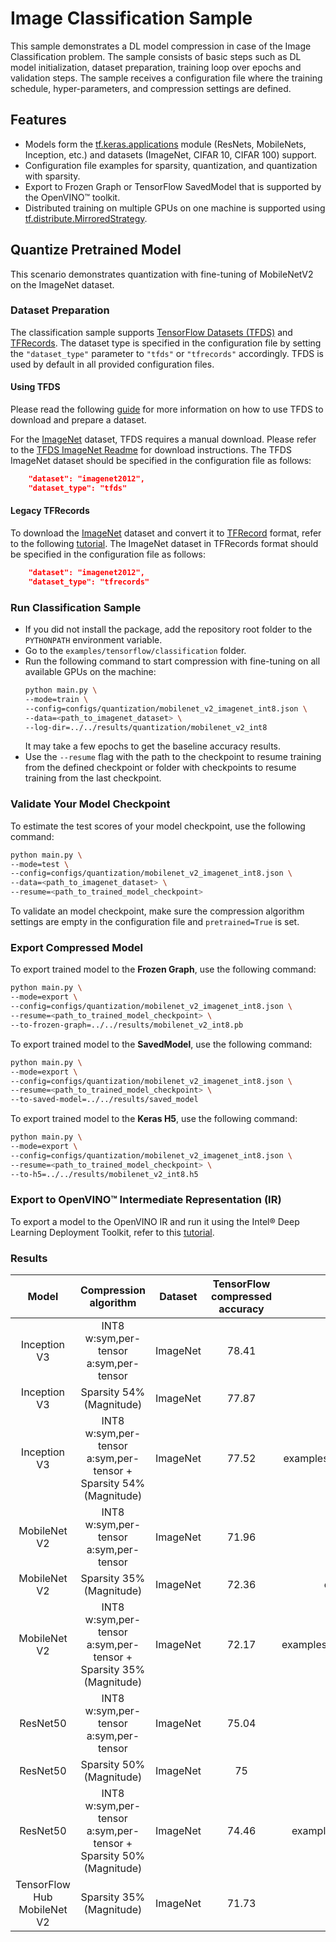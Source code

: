 # Image Classification Sample

This sample demonstrates a DL model compression in case of the Image Classification problem. The sample consists of basic steps such as DL model initialization, dataset preparation, training loop over epochs and validation steps. The sample receives a configuration file where the training schedule, hyper-parameters, and compression settings are defined.

## Features

- Models form the [tf.keras.applications](https://www.tensorflow.org/api_docs/python/tf/keras/applications) module (ResNets, MobileNets, Inception, etc.) and datasets (ImageNet, CIFAR 10, CIFAR 100) support.
- Configuration file examples for sparsity, quantization, and quantization with sparsity.
- Export to Frozen Graph or TensorFlow SavedModel that is supported by the OpenVINO™ toolkit.
- Distributed training on multiple GPUs on one machine is supported using [tf.distribute.MirroredStrategy](https://www.tensorflow.org/api_docs/python/tf/distribute/MirroredStrategy).

## Quantize Pretrained Model

This scenario demonstrates quantization with fine-tuning of MobileNetV2 on the ImageNet dataset.

### Dataset Preparation

The classification sample supports [TensorFlow Datasets (TFDS)](https://www.tensorflow.org/datasets) and [TFRecords](https://www.tensorflow.org/tutorials/load_data/tfrecord).
The dataset type is specified in the configuration file by setting the `"dataset_type"` parameter to `"tfds"` or `"tfrecords"` accordingly. TFDS is used by default in all provided configuration files.

#### Using TFDS

Please read the following [guide](https://www.tensorflow.org/datasets/overview) for more information on how to use TFDS to download and prepare a dataset.

For the [ImageNet](http://www.image-net.org/challenges/LSVRC/2012/) dataset, TFDS requires a manual download. Please refer to the [TFDS ImageNet Readme](https://www.tensorflow.org/datasets/catalog/imagenet2012) for download instructions.
The TFDS ImageNet dataset should be specified in the configuration file as follows:
```json
    "dataset": "imagenet2012",
    "dataset_type": "tfds"
```

#### Legacy TFRecords

To download the [ImageNet](http://www.image-net.org/challenges/LSVRC/2012/) dataset and convert it to [TFRecord](https://www.tensorflow.org/tutorials/load_data/tfrecord) format, refer to the following [tutorial](https://github.com/tensorflow/models/tree/master/research/slim#Data).
The ImageNet dataset in TFRecords format should be specified in the configuration file as follows:
```json
    "dataset": "imagenet2012",
    "dataset_type": "tfrecords"
```

### Run Classification Sample

- If you did not install the package, add the repository root folder to the `PYTHONPATH` environment variable.
- Go to the `examples/tensorflow/classification` folder.
- Run the following command to start compression with fine-tuning on all available GPUs on the machine:
    ```bash
    python main.py \
    --mode=train \
    --config=configs/quantization/mobilenet_v2_imagenet_int8.json \
    --data=<path_to_imagenet_dataset> \
    --log-dir=../../results/quantization/mobilenet_v2_int8
    ```
    It may take a few epochs to get the baseline accuracy results.
- Use the `--resume` flag with the path to the checkpoint to resume training from the defined checkpoint or folder with checkpoints to resume training from the last checkpoint.

### Validate Your Model Checkpoint

To estimate the test scores of your model checkpoint, use the following command:
```bash
python main.py \
--mode=test \
--config=configs/quantization/mobilenet_v2_imagenet_int8.json \
--data=<path_to_imagenet_dataset> \
--resume=<path_to_trained_model_checkpoint>
```
To validate an model checkpoint, make sure the compression algorithm settings are empty in the configuration file and `pretrained=True` is set.

### Export Compressed Model

To export trained model to the **Frozen Graph**, use the following command:
```bash
python main.py \
--mode=export \
--config=configs/quantization/mobilenet_v2_imagenet_int8.json \
--resume=<path_to_trained_model_checkpoint> \
--to-frozen-graph=../../results/mobilenet_v2_int8.pb
```

To export trained model to the **SavedModel**, use the following command:
```bash
python main.py \
--mode=export \
--config=configs/quantization/mobilenet_v2_imagenet_int8.json \
--resume=<path_to_trained_model_checkpoint> \
--to-saved-model=../../results/saved_model
```

To export trained model to the **Keras H5**, use the following command:
```bash
python main.py \
--mode=export \
--config=configs/quantization/mobilenet_v2_imagenet_int8.json \
--resume=<path_to_trained_model_checkpoint> \
--to-h5=../../results/mobilenet_v2_int8.h5
```

### Export to OpenVINO™ Intermediate Representation (IR)

To export a model to the OpenVINO IR and run it using the Intel® Deep Learning Deployment Toolkit, refer to this [tutorial](https://software.intel.com/en-us/openvino-toolkit).

### Results

|**Model**|**Compression algorithm**|**Dataset**|**TensorFlow compressed accuracy**|**Config path**|**TensorFlow checkpoint**|
| :---: | :---: | :---: | :---: | :---: | :---: |
|Inception V3|INT8 w:sym,per-tensor a:sym,per-tensor |ImageNet|78.41|examples/tensorflow/classification/configs/quantization/inception_v3_imagenet_int8.json|[Link](https://storage.openvinotoolkit.org/repositories/nncf/tensorflow/models/develop/inception_v3_int8_w_sym_t_a_sym_t.tar.gz)|
|Inception V3|Sparsity 54% (Magnitude)|ImageNet|77.87|examples/tensorflow/classification/configs/sparsity/inception_v3_imagenet_magnitude_sparsity.json|[Link](https://storage.openvinotoolkit.org/repositories/nncf/tensorflow/models/develop/inception_v3_sparsity_54.tar.gz)|
|Inception V3|INT8 w:sym,per-tensor a:sym,per-tensor + Sparsity 54% (Magnitude)|ImageNet|77.52|examples/tensorflow/classification/configs/sparsity_quantization/inception_v3_imagenet_magnitude_sparsity_int8.json|[Link](https://storage.openvinotoolkit.org/repositories/nncf/tensorflow/models/develop/inception_v3_int8_w_sym_t_a_sym_t_sparsity_54.tar.gz)|
|MobileNet V2|INT8 w:sym,per-tensor a:sym,per-tensor |ImageNet|71.96|examples/tensorflow/classification/configs/quantization/mobilenet_v2_imagenet_int8.json|[Link](https://storage.openvinotoolkit.org/repositories/nncf/tensorflow/models/develop/mobilenet_v2_int8_w_sym_t_a_sym_t.tar.gz)|
|MobileNet V2|Sparsity 35% (Magnitude)|ImageNet|72.36|examples/tensorflow/classification/configs/sparsity/mobilenet_v2_imagenet_magnitude_sparsity.json|[Link](https://storage.openvinotoolkit.org/repositories/nncf/tensorflow/models/develop/mobilenet_v2_sparsity_35.tar.gz)|
|MobileNet V2|INT8 w:sym,per-tensor a:sym,per-tensor + Sparsity 35% (Magnitude)|ImageNet|72.17|examples/tensorflow/classification/configs/sparsity_quantization/mobilenet_v2_imagenet_magnitude_sparsity_int8.json|[Link](https://storage.openvinotoolkit.org/repositories/nncf/tensorflow/models/develop/mobilenet_v2_int8_w_sym_t_a_sym_t_sparsity_35.tar.gz)|
|ResNet50|INT8 w:sym,per-tensor a:sym,per-tensor|ImageNet|75.04|examples/tensorflow/classification/configs/quantization/resnet50_imagenet_int8.json|[Link](https://storage.openvinotoolkit.org/repositories/nncf/tensorflow/models/develop/resnet50_int8_w_sym_t_a_sym_t.tar.gz)|
|ResNet50|Sparsity 50% (Magnitude)|ImageNet|75|examples/tensorflow/classification/configs/sparsity/resnet50_imagenet_magnitude_sparsity.json|[Link](https://storage.openvinotoolkit.org/repositories/nncf/tensorflow/models/develop/resnet50_sparsity_50.tar.gz)|
|ResNet50|INT8 w:sym,per-tensor a:sym,per-tensor + Sparsity 50% (Magnitude)|ImageNet|74.46|examples/tensorflow/classification/configs/sparsity_quantization/resnet50_imagenet_magnitude_sparsity_int8.json|[Link](https://storage.openvinotoolkit.org/repositories/nncf/tensorflow/models/develop/resnet50_int8_w_sym_t_a_sym_t_sparsity_50.tar.gz)|
|TensorFlow Hub MobileNet V2|Sparsity 35% (Magnitude)|ImageNet|71.73|examples/tensorflow/classification/configs/sparsity/mobilenet_v2_hub_magnitude_sparsity.json|[Link](https://storage.openvinotoolkit.org/repositories/nncf/tensorflow/models/develop/tf1_mobilenet_v2_1.0_224_s0.35.tar.gz)|
